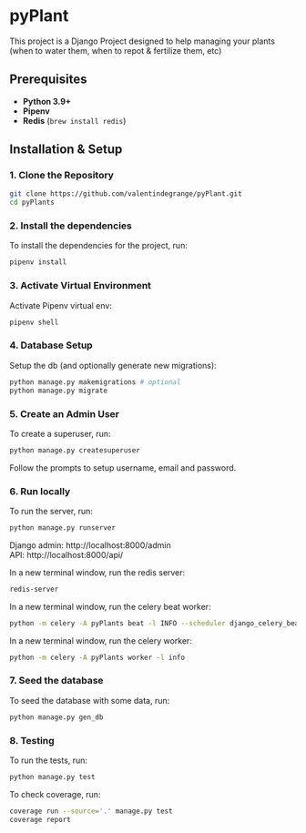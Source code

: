 # pyPlant
This project is a Django Project designed to help managing your plants (when to water them, when to repot & fertilize them, etc)
## Prerequisites
- **Python 3.9+**
- **Pipenv**
- **Redis** (`brew install redis`)
## Installation & Setup
### 1. Clone the Repository
```bash
git clone https://github.com/valentindegrange/pyPlant.git
cd pyPlants
```
### 2. Install the dependencies
To install the dependencies for the project, run:
```bash
pipenv install
```
### 3. Activate Virtual Environment
Activate Pipenv virtual env:
```bash
pipenv shell
```
### 4. Database Setup
Setup the db (and optionally generate new migrations):
```bash
python manage.py makemigrations # optional
python manage.py migrate
```
### 5. Create an Admin User
To create a superuser, run:
```bash
python manage.py createsuperuser
```
Follow the prompts to setup username, email and password.
### 6. Run locally
To run the server, run:
```bash
python manage.py runserver
```
  
Django admin: http://localhost:8000/admin  
API: http://localhost:8000/api/  

In a new terminal window, run the redis server:
```bash
redis-server
```
In a new terminal window, run the celery beat worker:
```bash
python -m celery -A pyPlants beat -l INFO --scheduler django_celery_beat.schedulers:DatabaseScheduler
```
In a new terminal window, run the celery worker:
```bash
python -m celery -A pyPlants worker -l info
```
### 7. Seed the database
To seed the database with some data, run:
```bash
python manage.py gen_db
```
### 8. Testing
To run the tests, run:
```bash
python manage.py test
```
To check coverage, run:
```bash
coverage run --source='.' manage.py test
coverage report
```
